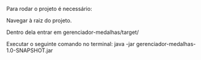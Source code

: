 Para rodar o projeto é necessário:

Navegar à raiz do projeto. 

Dentro dela entrar em gerenciador-medalhas/target/ 

Executar o seguinte comando no terminal: java -jar gerenciador-medalhas-1.0-SNAPSHOT.jar
